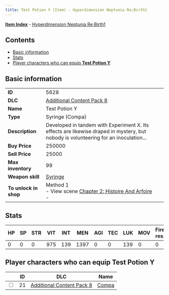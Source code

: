 ```yaml
---
title: Test Potion Y (Item) - Hyperdimension Neptunia Re;Birth1
---
```


[**Item Index**](/neptunia/rb1/item/index.html) - [Hyperdimension Neptunia Re;Birth1](/neptunia/rb1)

## Contents

- [Basic information](#basic-information)
- [Stats](#stats)
- [Player characters who can equip **Test Potion Y**](#player-characters-who-can-equip-test-potion-y)

## Basic information

|   |   |
| -- | -- |
| **ID** | 5628 |
| **DLC** | [Additional Content Pack 8](/neptunia/rb1/dlc/17-pack8.html) |
| **Name** | Test Potion Y |
| **Type** | Syringe (Compa) |
| **Description** | Developed in tandem with Experiment X. Its effects are likewise draped in mystery, but nobody is volunteering for an inoculation... |
| **Buy Price** | 250000 |
| **Sell Price** | 25000 |
| **Max inventory** | 99 |
| **Weapon skill** | [Syringe](/neptunia/rb1/skill/17-3101-syringe.html) |
| **To unlock in shop** | Method 1<br />- View scene [Chapter 2: Histoire And Arfoire](/neptunia/rb1/scene/1-201-chapter-2-histoire-and-arfoire.html)<br />-  |


## Stats

| HP | SP | STR | VIT | INT | MEN | AGI | TEC | LUK | MOV | Fire res. | Ice res. | Wind res. | Lightning res. |
| -- | -- | --- | --- | --- | --- | --- | --- | --- | --- | --------- | -------- | --------- | -------------- |
| 0 | 0 | 0 | 975 | 139 | 1397 | 0 | 0 | 139 | 0 | 0 | 0 | 0 | 0 |


## Player characters who can equip **Test Potion Y**

|    | ID | DLC | Name |
| -- | -- | --- | ---- |
| <input type="checkbox" id="rb1-player-17-21" class="trackbox" /> | 21 | [Additional Content Pack 8](/neptunia/rb1/dlc/17-pack8.html) | [Compa](/neptunia/rb1/player/17-21-compa.html) |
